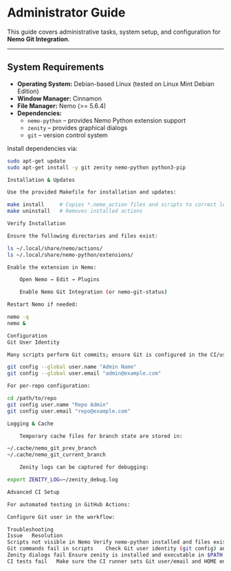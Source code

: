 Administrator Guide
=====

This guide covers administrative tasks, system setup, and configuration for **Nemo Git Integration**.

---

## System Requirements

- **Operating System:** Debian-based Linux (tested on Linux Mint Debian Edition)  
- **Window Manager:** Cinnamon  
- **File Manager:** Nemo (>= 5.6.4)  
- **Dependencies:**  
  - `nemo-python` – provides Nemo Python extension support  
  - `zenity` – provides graphical dialogs  
  - `git` – version control system  

Install dependencies via:

```bash
sudo apt-get update
sudo apt-get install -y git zenity nemo-python python3-pip

Installation & Updates

Use the provided Makefile for installation and updates:

make install     # Copies *.nemo_action files and scripts to correct locations
make uninstall   # Removes installed actions

Verify Installation

Ensure the following directories and files exist:

ls ~/.local/share/nemo/actions/
ls ~/.local/share/nemo-python/extensions/

Enable the extension in Nemo:

    Open Nemo → Edit → Plugins

    Enable Nemo Git Integration (or nemo-git-status)

Restart Nemo if needed:

nemo -q
nemo &

Configuration
Git User Identity

Many scripts perform Git commits; ensure Git is configured in the CI/user environment:

git config --global user.name "Admin Name"
git config --global user.email "admin@example.com"

For per-repo configuration:

cd /path/to/repo
git config user.name "Repo Admin"
git config user.email "repo@example.com"

Logging & Cache

    Temporary cache files for branch state are stored in:

~/.cache/nemo_git_prev_branch
~/.cache/nemo_git_current_branch

    Zenity logs can be captured for debugging:

export ZENITY_LOG=~/zenity_debug.log

Advanced CI Setup

For automated testing in GitHub Actions:

Configure Git user in the workflow:

Troubleshooting
Issue	Resolution
Scripts not visible in Nemo	Verify nemo-python installed and files exist in ~/.local/share/nemo-python/extensions/
Git commands fail in scripts	Check Git user identity (git config) and permissions
Zenity dialogs fail	Ensure zenity is installed and executable in $PATH
CI tests fail	Make sure the CI runner sets Git user/email and HOME environment correctly